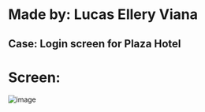 # Made by: Lucas Ellery Viana
## Case: Login screen for Plaza Hotel
# Screen:
![image](https://user-images.githubusercontent.com/74461314/222197773-0438cd96-dd3e-490f-bc47-3b58d6a8d6a4.png)

